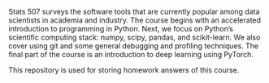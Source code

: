 Stats 507 surveys the software tools that are currently popular among data scientists in academia and industry. 
The course begins with an accelerated introduction to programming in Python. 
Next, we focus on Python’s scientific computing stack: numpy, scipy, pandas, and scikit-learn.
We also cover using git and some general debugging and profiling techniques. 
The final part of the course is an introduction to deep learning using PyTorch.

This repository is used for storing homework answers of this course.
